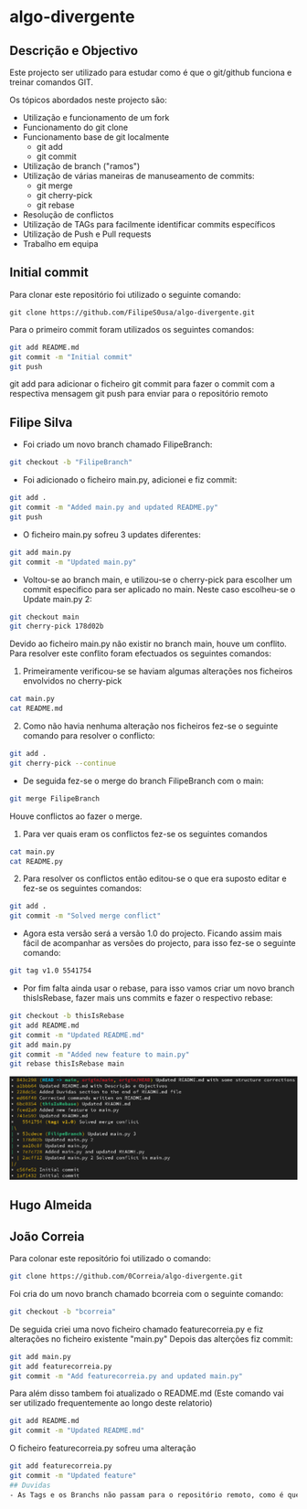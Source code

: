 # algo-divergente
## Descrição e Objectivo

Este projecto ser utilizado para estudar como é que o git/github funciona e treinar comandos GIT.

Os tópicos abordados neste projecto são:
- Utilização e funcionamento de um fork
- Funcionamento do git clone
- Funcionamento base de git localmente
    - git add
    - git commit
- Utilização de branch ("ramos")
- Utilização de várias maneiras de manuseamento de commits:
    - git merge
    - git cherry-pick
    - git rebase
- Resolução de conflictos
- Utilização de TAGs para facilmente identificar commits específicos
- Utilização de Push e Pull requests
- Trabalho em equipa


## Initial commit

Para clonar este repositório foi utilizado o seguinte comando:
```git
git clone https://github.com/FilipeS0usa/algo-divergente.git
```
Para o primeiro commit foram utilizados os seguintes comandos:

```bash
git add README.md
git commit -m "Initial commit"
git push
```
git add para adicionar o ficheiro
git commit para fazer o commit com a respectiva mensagem
git push para enviar para o repositório remoto

## Filipe Silva

- Foi criado um novo branch chamado FilipeBranch:

```bash
git checkout -b "FilipeBranch"
```

- Foi adicionado o ficheiro main.py, adicionei e fiz commit:

```bash
git add .
git commit -m "Added main.py and updated README.py"
git push
```

- O ficheiro main.py sofreu 3 updates diferentes:

```bash
git add main.py
git commit -m "Updated main.py"
```

- Voltou-se ao branch main, e utilizou-se o cherry-pick para escolher um commit especifico para ser aplicado no main. Neste caso escolheu-se o Update main.py 2:

```bash
git checkout main
git cherry-pick 178d02b
```
Devido ao ficheiro main.py não existir no branch main, houve um conflito. Para resolver este conflito foram efectuados os seguintes comandos:
1. Primeiramente verificou-se se haviam algumas alterações nos ficheiros envolvidos no cherry-pick
```bash
cat main.py
cat README.md
```
2. Como não havia nenhuma alteração nos ficheiros fez-se o seguinte comando para resolver o conflicto:
```bash
git add .
git cherry-pick --continue
```
- De seguida fez-se o merge do branch FilipeBranch com o main:
```bash
git merge FilipeBranch
```

Houve conflictos ao fazer o merge.

1. Para ver quais eram os conflictos fez-se os seguintes comandos

```bash 
cat main.py
cat README.py
```
2. Para resolver os conflictos então editou-se o que era suposto editar e fez-se os seguintes comandos:
```bash
git add .
git commit -m "Solved merge conflict"
```
- Agora esta versão será a versão 1.0 do projecto. Ficando assim mais fácil de acompanhar as versões do projecto, para isso fez-se o seguinte comando:
```bash
git tag v1.0 5541754
```
- Por fim falta ainda usar o rebase, para isso vamos criar um novo branch thisIsRebase, fazer mais uns commits e fazer o respectivo rebase:
```bash
git checkout -b thisIsRebase
git add README.md
git commit -m "Updated README.md"
git add main.py
git commit -m "Added new feature to main.py"
git rebase thisIsRebase main
```

![gitlog](/imgs/git_log.png)

## Hugo Almeida

## João Correia

Para colonar este repositório foi utilizado o comando:
```bash	
git clone https://github.com/0Correia/algo-divergente.git
```
Foi cria do um novo branch chamado bcorreia com o seguinte comando:
```bash
git checkout -b "bcorreia"
```
De seguida criei uma novo ficheiro chamado featurecorreia.py e fiz alterações no ficheiro existente "main.py"
Depois das alterções fiz commit:
```bash
git add main.py
git add featurecorreia.py
git commit -m "Add featurecorreia.py and updated main.py"
```
Para além disso tambem foi atualizado o README.md (Este comando vai ser utilizado frequentemente ao longo deste relatorio)
```bash
git add README.md
git commit -m "Updated README.md"
```
O ficheiro featurecorreia.py sofreu uma alteração
```bash
git add featurecorreia.py
git commit -m "Updated feature"
## Duvidas
- As Tags e os Branchs não passam para o repositório remoto, como é que se faz?
